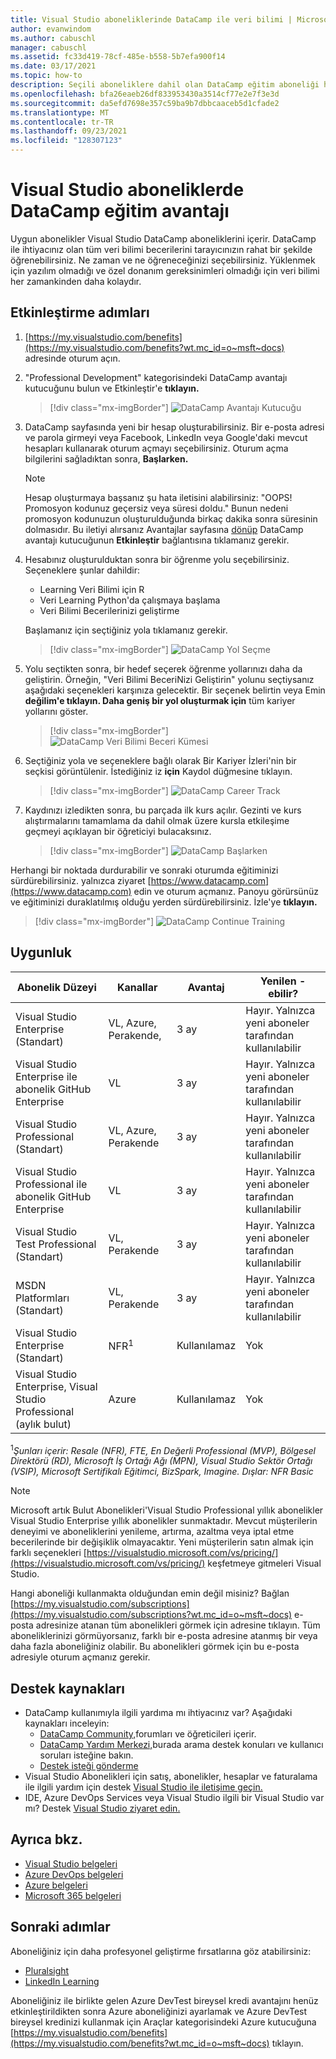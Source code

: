 ```yaml
---
title: Visual Studio aboneliklerinde DataCamp ile veri bilimi | Microsoft Docs
author: evanwindom
ms.author: cabuschl
manager: cabuschl
ms.assetid: fc33d419-78cf-485e-b558-5b7efa900f14
ms.date: 03/17/2021
ms.topic: how-to
description: Seçili aboneliklere dahil olan DataCamp eğitim aboneliği hakkında Visual Studio öğrenin.
ms.openlocfilehash: bfa26eaeb26df833953430a3514cf77e2e7f3e3d
ms.sourcegitcommit: da5efd7698e357c59ba9b7dbbcaaceb5d1cfade2
ms.translationtype: MT
ms.contentlocale: tr-TR
ms.lasthandoff: 09/23/2021
ms.locfileid: "128307123"
---
```

# <a name="the-datacamp-training-benefit-in-visual-studio-subscriptions"></a>Visual Studio aboneliklerde DataCamp eğitim avantajı
Uygun abonelikler Visual Studio DataCamp aboneliklerini içerir.  DataCamp ile ihtiyacınız olan tüm veri bilimi becerilerini tarayıcınızın rahat bir şekilde öğrenebilirsiniz. Ne zaman ve ne öğreneceğinizi seçebilirsiniz. Yüklenmek için yazılım olmadığı ve özel donanım gereksinimleri olmadığı için veri bilimi her zamankinden daha kolaydır.

## <a name="activation-steps"></a>Etkinleştirme adımları
1. [https://my.visualstudio.com/benefits](https://my.visualstudio.com/benefits?wt.mc_id=o~msft~docs) adresinde oturum açın.

2. "Professional Development" kategorisindeki DataCamp avantajı kutucuğunu bulun ve Etkinleştir'e **tıklayın.**
   > [!div class="mx-imgBorder"]
   > ![DataCamp Avantajı Kutucuğu](_img/vs-datacamp/vs-datacamp-tile-2.png "Başlamak için 'Etkinleştir'e tıklayın.")

3. DataCamp sayfasında yeni bir hesap oluşturabilirsiniz.  Bir e-posta adresi ve parola girmeyi veya Facebook, LinkedIn veya Google'daki mevcut hesapları kullanarak oturum açmayı seçebilirsiniz.  Oturum açma bilgilerini sağladıktan sonra, **Başlarken.**

   > [!NOTE]
   > Hesap oluşturmaya başsanız şu hata iletisini alabilirsiniz: "OOPS!  Promosyon kodunuz geçersiz veya süresi doldu."  Bunun nedeni promosyon kodunuzun oluşturulduğunda birkaç dakika sonra süresinin dolmasıdır.  Bu iletiyi alırsanız Avantajlar sayfasına [dönüp](https://my.visualstudio.com/benefits) DataCamp avantajı kutucuğunun **Etkinleştir** bağlantısına tıklamanız gerekir.

4. Hesabınız oluşturulduktan sonra bir öğrenme yolu seçebilirsiniz.  Seçeneklere şunlar dahildir:
    - Learning Veri Bilimi için R
    - Veri Learning Python'da çalışmaya başlama
    - Veri Bilimi Becerilerinizi geliştirme

   Başlamanız için seçtiğiniz yola tıklamanız gerekir.
   > [!div class="mx-imgBorder"]
   > ![DataCamp Yol Seçme](_img/vs-datacamp/vs-datacamp-choose-path.png "İlginizi ilgilendiren bir öğrenme yolu seçin.")

5. Yolu seçtikten sonra, bir hedef seçerek öğrenme yollarınızı daha da geliştirin.  Örneğin, "Veri Bilimi BeceriNizi Geliştirin" yolunu seçtiysanız aşağıdaki seçenekleri karşınıza gelecektir. Bir seçenek belirtin veya Emin **değilim'e tıklayın.  Daha geniş bir yol oluşturmak için** tüm kariyer yollarını göster.
   > [!div class="mx-imgBorder"]
   > ![DataCamp Veri Bilimi Beceri Kümesi](_img/vs-datacamp/vs-datacamp-datascience.png "'Emin değilim'e tıklayın.  Tam listeyi görüntülemek için tüm kariyer yollarını göster' .")

6. Seçtiğiniz yola ve seçeneklere bağlı olarak Bir Kariyer İzleri'nin bir seçkisi görüntülenir.  İstediğiniz iz **için** Kaydol düğmesine tıklayın.
   > [!div class="mx-imgBorder"]
   > ![DataCamp Career Track](_img/vs-datacamp/vs-datacamp-all-tracks.png "Başlamanız için seçtiğiniz yolda 'Kaydol' düğmesine tıklayın.")

7. Kaydınızı izledikten sonra, bu parçada ilk kurs açılır.  Gezinti ve kurs alıştırmalarını tamamlama da dahil olmak üzere kursla etkileşime geçmeyi açıklayan bir öğreticiyi bulacaksınız.

   > [!div class="mx-imgBorder"]
   > ![DataCamp Başlarken](_img/vs-datacamp/vs-datacamp-getting-started.png "Kurslarda gezinmeyi öğrenmek için öğreticiyi izleyin.")

Herhangi bir noktada durdurabilir ve sonraki oturumda eğitiminizi sürdürebilirsiniz.  yalnızca ziyaret [https://www.datacamp.com](https://www.datacamp.com) edin ve oturum açmanız.  Panoyu görürsünüz ve eğitiminizi duraklatılmış olduğu yerden sürdürebilirsiniz. İzle'ye **tıklayın.**

> [!div class="mx-imgBorder"]
> ![DataCamp Continue Training](_img/vs-datacamp/vs-datacamp-continue-training.png "Eğitimi istediğiniz zaman devam etmek için 'İzleye Devam Et'e tıklayın.")

## <a name="eligibility"></a>Uygunluk
| Abonelik Düzeyi                                                 |     Kanallar                                            | Avantaj                                                          | Yenilen -ebilir?    |
|--------------------------------------------------------------------|---------------------------------------------------------|------------------------------------------------------------------|---------------|
| Visual Studio Enterprise (Standart)   | VL, Azure, Perakende, | 3 ay       |  Hayır.  Yalnızca yeni aboneler tarafından kullanılabilir          |
| Visual Studio Enterprise ile abonelik GitHub Enterprise   | VL | 3 ay       |  Hayır.  Yalnızca yeni aboneler tarafından kullanılabilir          |
| Visual Studio Professional (Standart) | VL, Azure, Perakende                                       | 3 ay                                                            |  Hayır.  Yalnızca yeni aboneler tarafından kullanılabilir           |
| Visual Studio Professional ile abonelik GitHub Enterprise| VL | 3 ay                                                            |  Hayır.  Yalnızca yeni aboneler tarafından kullanılabilir           |
| Visual Studio Test Professional (Standart)                         | VL, Perakende                                              | 3 ay                                             |  Hayır.  Yalnızca yeni aboneler tarafından kullanılabilir           |
| MSDN Platformları (Standart)                                          | VL, Perakende                                              | 3 ay                                              |  Hayır.  Yalnızca yeni aboneler tarafından kullanılabilir           |
| Visual Studio Enterprise (Standart)  | NFR<sup>1</sup> |Kullanılamaz  | Yok |
| Visual Studio Enterprise, Visual Studio Professional (aylık bulut) | Azure | Kullanılamaz | Yok |

<sup>1</sup>*Şunları içerir: Resale (NFR), FTE, En Değerli Professional (MVP), Bölgesel Direktörü (RD), Microsoft İş Ortağı Ağı (MPN), Visual Studio Sektör Ortağı (VSIP), Microsoft Sertifikalı Eğitimci, BizSpark, Imagine.  Dışlar: NFR Basic*  

> [!NOTE]
> Microsoft artık Bulut Abonelikleri'Visual Studio Professional yıllık abonelikler Visual Studio Enterprise yıllık abonelikler sunmaktadır. Mevcut müşterilerin deneyimi ve aboneliklerini yenileme, artırma, azaltma veya iptal etme becerilerinde bir değişiklik olmayacaktır. Yeni müşterilerin satın almak için farklı seçenekleri [https://visualstudio.microsoft.com/vs/pricing/](https://visualstudio.microsoft.com/vs/pricing/) keşfetmeye gitmeleri Visual Studio.

Hangi aboneliği kullanmakta olduğundan emin değil misiniz?  Bağlan [https://my.visualstudio.com/subscriptions](https://my.visualstudio.com/subscriptions?wt.mc_id=o~msft~docs) e-posta adresinize atanan tüm abonelikleri görmek için adresine tıklayın. Tüm aboneliklerinizi görmüyorsanız, farklı bir e-posta adresine atanmış bir veya daha fazla aboneliğiniz olabilir.  Bu abonelikleri görmek için bu e-posta adresiyle oturum açmanız gerekir.

## <a name="support-resources"></a>Destek kaynakları
- DataCamp kullanımıyla ilgili yardıma mı ihtiyacınız var?  Aşağıdaki kaynakları inceleyin:
  - [DataCamp Community,](https://www.datacamp.com/community/tutorials)forumları ve öğreticileri içerir.
  - [DataCamp Yardım Merkezi,](https://support.datacamp.com/hc)burada arama destek konuları ve kullanıcı soruları isteğine bakın.
  - [Destek isteği gönderme](https://support.datacamp.com/hc/requests/new)
- Visual Studio Abonelikleri için satış, abonelikler, hesaplar ve faturalama ile ilgili yardım için destek [Visual Studio ile iletişime geçin.](https://my.visualstudio.com/gethelp)
- IDE, Azure DevOps Services veya Visual Studio ilgili bir Visual Studio var mı?  Destek [Visual Studio ziyaret edin.](https://visualstudio.microsoft.com/support/)

## <a name="see-also"></a>Ayrıca bkz.
- [Visual Studio belgeleri](/visualstudio/)
- [Azure DevOps belgeleri](/azure/devops/)
- [Azure belgeleri](/azure/)
- [Microsoft 365 belgeleri](/microsoft-365/)

## <a name="next-steps"></a>Sonraki adımlar
Aboneliğiniz için daha profesyonel geliştirme fırsatlarına göz atabilirsiniz:
- [Pluralsight](vs-pluralsight.md)
- [LinkedIn Learning](vs-linkedin-learning.md)

Aboneliğiniz ile birlikte gelen Azure DevTest bireysel kredi avantajını henüz etkinleştirildikten sonra Azure aboneliğinizi ayarlamak ve Azure DevTest bireysel kredinizi kullanmak için Araçlar kategorisindeki Azure kutucuğuna [https://my.visualstudio.com/benefits](https://my.visualstudio.com/benefits?wt.mc_id=o~msft~docs) tıklayın.